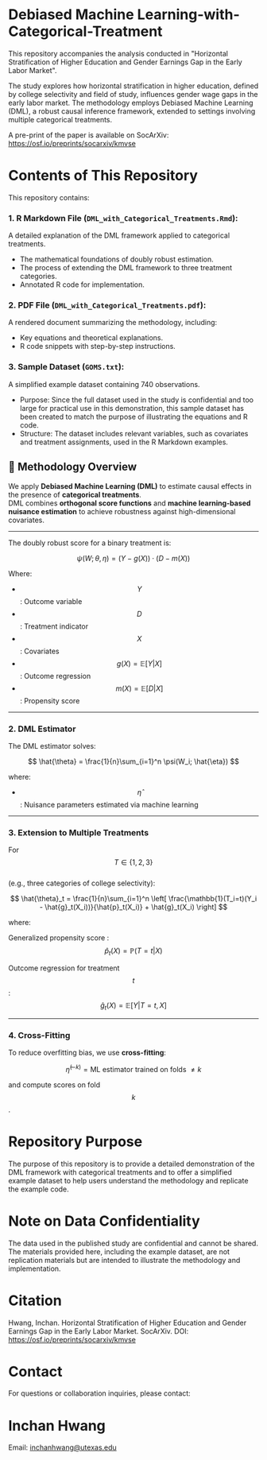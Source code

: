 # Debiased Machine Learning-with-Categorical-Treatment
This repository accompanies the analysis conducted in "Horizontal Stratification of Higher Education and Gender Earnings Gap in the Early Labor Market".

The study explores how horizontal stratification in higher education, defined by college selectivity and field of study, influences gender wage gaps in the early labor market. The methodology employs Debiased Machine Learning (DML), a robust causal inference framework, extended to settings involving multiple categorical treatments.

A pre-print of the paper is available on SocArXiv: https://osf.io/preprints/socarxiv/kmvse

# Contents of This Repository

This repository contains:

### 1. R Markdown File (`DML_with_Categorical_Treatments.Rmd`):  

A detailed explanation of the DML framework applied to categorical treatments.

- The mathematical foundations of doubly robust estimation.
- The process of extending the DML framework to three treatment categories.
- Annotated R code for implementation.

### 2. PDF File (`DML_with_Categorical_Treatments.pdf`):

A rendered document summarizing the methodology, including:

- Key equations and theoretical explanations.
- R code snippets with step-by-step instructions.

### 3. Sample Dataset (`GOMS.txt`):

A simplified example dataset containing 740 observations.

- Purpose: Since the full dataset used in the study is confidential and too large for practical use in this demonstration, this sample dataset has been created to match the purpose of illustrating the equations and R code.
- Structure: The dataset includes relevant variables, such as covariates and treatment assignments, used in the R Markdown examples.

## 📐 Methodology Overview

We apply **Debiased Machine Learning (DML)** to estimate causal effects in the presence of **categorical treatments**.  
DML combines **orthogonal score functions** and **machine learning-based nuisance estimation** to achieve robustness against high-dimensional covariates.

---

The doubly robust score for a binary treatment is:

$$
\psi(W; \theta, \eta) = \left( Y - g(X) \right) \cdot \left( D - m(X) \right)
$$


Where:

- $$Y$$: Outcome variable  
- $$D$$: Treatment indicator  
- $$X$$: Covariates  
- $$g(X) = \mathbb{E}[Y|X]$$: Outcome regression  
- $$m(X) = \mathbb{E}[D|X]$$: Propensity score  

---


### 2. DML Estimator
The DML estimator solves:

$$
\hat{\theta} = \frac{1}{n}\sum_{i=1}^n \psi(W_i; \hat{\eta})
$$

where:

- $$\hat{\eta}$$: Nuisance parameters estimated via machine learning  

---

### 3. Extension to Multiple Treatments
For 
$$T \in \{1,2,3\}$$  
(e.g., three categories of college selectivity):

$$
\hat{\theta}_t = \frac{1}{n}\sum_{i=1}^n \left[ \frac{\mathbb{1}(T_i=t)(Y_i - \hat{g}_t(X_i))}{\hat{p}_t(X_i)} + \hat{g}_t(X_i) \right]
$$

where:

Generalized propensity score : 
$$\hat{p}_t(X) = \mathbb{P}(T=t|X)$$

Outcome regression for treatment $$t$$ :
$$\hat{g}_t(X) = \mathbb{E}[Y|T=t,X]$$

---

### 4. Cross-Fitting
To reduce overfitting bias, we use **cross-fitting**:

$$
\hat{\eta}^{(-k)} = \text{ML estimator trained on folds } \neq k
$$

and compute scores on fold $$k$$.


# Repository Purpose
The purpose of this repository is to provide a detailed demonstration of the DML framework with categorical treatments and to offer a simplified example dataset to help users understand the methodology and replicate the example code.


# Note on Data Confidentiality
The data used in the published study are confidential and cannot be shared. The materials provided here, including the example dataset, are not replication materials but are intended to illustrate the methodology and implementation.

# Citation
Hwang, Inchan. Horizontal Stratification of Higher Education and Gender Earnings Gap in the Early Labor Market. SocArXiv. DOI: https://osf.io/preprints/socarxiv/kmvse

# Contact
For questions or collaboration inquiries, please contact:
# Inchan Hwang
Email: inchanhwang@utexas.edu
